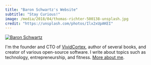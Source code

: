 ```yaml
---
title: "Baron Schwartz's Website"
subtitle: "Stay Curious!"
image: /media/2018/04/thomas-richter-500138-unsplash.jpg
credit: "https://unsplash.com/photos/Ilx2xUpAKEI"
---
```

[![Baron Schwartz](/baron-square.jpg)](/about/)

I'm the founder and CTO of [VividCortex](https://vividcortex.com), author of
several books, and creator of various open-source software. I write about topics such as technology, entrepreneurship, and fitness. [More about me](/about/).

